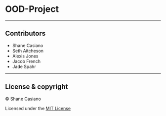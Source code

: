# OOD-Project

---

## Contributors

- Shane Casiano
- Seth Aitcheson
- Alexis Jones
- Jacob French
- Jade Spahr

---

## License & copyright

© Shane Casiano

Licensed under the [MIT License](LICENSE)
